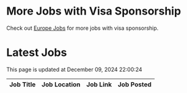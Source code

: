 # More Jobs with Visa Sponsorship

Check out [Europe Jobs](https://github.com/sureshparimi/europejobs#latest-jobs) for more jobs with visa sponsorship.

# Latest Jobs

This page is updated at December 09, 2024 22:00:24

| Job Title | Job Location | Job Link | Job Posted |
| --- | --- | --- | --- |
